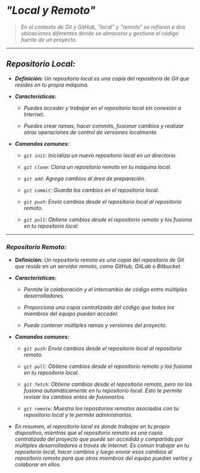 <!-- Autor: Daniel Benjamin Perez Morales -->
<!-- GitHub: https://github.com/DanielBenjaminPerezMoralesDev13 -->
<!-- Gitlab: https://gitlab.com/DanielBenjaminPerezMoralesDev13 -->
<!-- Correo electrónico: danielperezdev@proton.me -->

# ***"Local y Remoto"***

> *En el contexto de Git y GitHub, "local" y "remoto" se refieren a dos ubicaciones diferentes donde se almacena y gestiona el código fuente de un proyecto.*

---

## ***Repositorio Local:***

- ***Definición:** Un repositorio local es una copia del repositorio de Git que resides en tu propia máquina.*

- ***Características:***
  
  - *Puedes acceder y trabajar en el repositorio local sin conexión a Internet.*
  
  - *Puedes crear ramas, hacer commits, fusionar cambios y realizar otras operaciones de control de versiones localmente.*

- ***Comandos comunes:***
  
  - *`git init`: Inicializa un nuevo repositorio local en un directorio.*
  
  - *`git clone`: Clona un repositorio remoto en tu máquina local.*
  
  - *`git add`: Agrega cambios al área de preparación.*
  
  - *`git commit`: Guarda los cambios en el repositorio local.*
  
  - *`git push`: Envía cambios desde el repositorio local al repositorio remoto.*
  
  - *`git pull`: Obtiene cambios desde el repositorio remoto y los fusiona en tu repositorio local.*

---

### ***Repositorio Remoto:***

- **Definición:** *Un repositorio remoto es una copia del repositorio de Git que reside en un servidor remoto, como GitHub, GitLab o Bitbucket.*

- ***Características:***
  
  - *Permite la colaboración y el intercambio de código entre múltiples desarrolladores.*
  
  - *Proporciona una copia centralizada del código que todos los miembros del equipo pueden acceder.*
  
  - *Puede contener múltiples ramas y versiones del proyecto.*

- ***Comandos comunes:***
  
  - *`git push`: Envía cambios desde el repositorio local al repositorio remoto.*
  
  - *`git pull`: Obtiene cambios desde el repositorio remoto y los fusiona en tu repositorio local.*
  
  - *`git fetch`: Obtiene cambios desde el repositorio remoto, pero no los fusiona automáticamente en tu repositorio local. Esto te permite revisar los cambios antes de fusionarlos.*
  
  - *`git remote`: Muestra los repositorios remotos asociados con tu repositorio local y te permite administrarlos.*

- *En resumen, el repositorio local es donde trabajas en tu propio dispositivo, mientras que el repositorio remoto es una copia centralizada del proyecto que puede ser accedida y compartida por múltiples desarrolladores a través de Internet. Es común trabajar en tu repositorio local, hacer cambios y luego enviar esos cambios al repositorio remoto para que otros miembros del equipo puedan verlos y colaborar en ellos.*
